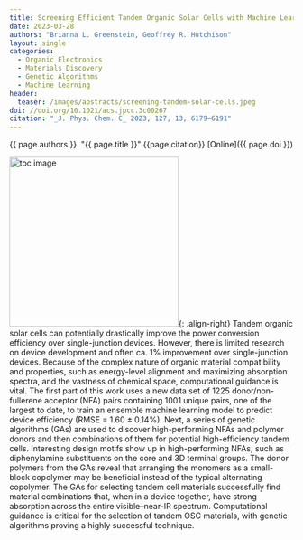 ```yaml
---
title: Screening Efficient Tandem Organic Solar Cells with Machine Learning and Genetic Algorithms
date: 2023-03-28
authors: "Brianna L. Greenstein, Geoffrey R. Hutchison"
layout: single
categories:
  - Organic Electronics
  - Materials Discovery
  - Genetic Algorithms
  - Machine Learning
header:
  teaser: /images/abstracts/screening-tandem-solar-cells.jpeg
doi: //doi.org/10.1021/acs.jpcc.3c00267
citation: "_J. Phys. Chem. C_ 2023, 127, 13, 6179–6191"
---
```

{{ page.authors }}. "{{ page.title }}" {{page.citation}} [Online]({{ page.doi }})

<!--more-->

<img alt="toc image" src="{{ page.header.teaser }}" width="300 px">{: .align-right} Tandem organic solar cells can potentially drastically improve the power conversion efficiency over single-junction devices. However, there is limited research on device development and often ca. 1% improvement over single-junction devices. Because of the complex nature of organic material compatibility and properties, such as energy-level alignment and maximizing absorption spectra, and the vastness of chemical space, computational guidance is vital. The first part of this work uses a new data set of 1225 donor/non-fullerene acceptor (NFA) pairs containing 1001 unique pairs, one of the largest to date, to train an ensemble machine learning model to predict device efficiency (RMSE = 1.60 ± 0.14%). Next, a series of genetic algorithms (GAs) are used to discover high-performing NFAs and polymer donors and then combinations of them for potential high-efficiency tandem cells. Interesting design motifs show up in high-performing NFAs, such as diphenylamine substituents on the core and 3D terminal groups. The donor polymers from the GAs reveal that arranging the monomers as a small-block copolymer may be beneficial instead of the typical alternating copolymer. The GAs for selecting tandem cell materials successfully find material combinations that, when in a device together, have strong absorption across the entire visible–near-IR spectrum. Computational guidance is critical for the selection of tandem OSC materials, with genetic algorithms proving a highly successful technique.